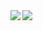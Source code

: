 <a href="https://github.com/anuraghazra/github-readme-stats">
  <img align="left" src="https://github-readme-stats.vercel.app/api?username=ironball1113&count_private=true&show_icons=true&theme=vue" />
</a>
<a href="https://github.com/anuraghazra/github-readme-stats">
  <img align="left" src="https://github-readme-stats.vercel.app/api/top-langs/?username=ironball1113&theme=buefy" />
</a>
